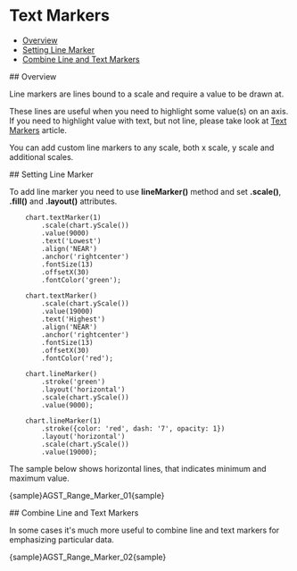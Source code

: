 # Text Markers

              
* [Overview](#overview)
* [Setting Line Marker](#setting)
* [Combine Line and Text Markers](#combine)

<a name="overview"/>
## Overview

Line markers are lines bound to a scale and require a value to be drawn at.

These lines are useful when you need to highlight some value(s) on an axis. If you need to highlight value with text, but not line, please take look at [Text Markers](Text_Markers) article.

You can add custom line markers to any scale, both x scale, y scale and additional scales.

<a name="setting"/>
## Setting Line Marker

To add line marker you need to use **lineMarker()** method and set **.scale()**, **.fill()** and **.layout()** attributes.

```
    chart.textMarker(1)
        .scale(chart.yScale())
        .value(9000)
        .text('Lowest')
        .align('NEAR')
        .anchor('rightcenter')
        .fontSize(13)
        .offsetX(30)
        .fontColor('green');
            
    chart.textMarker()
        .scale(chart.yScale())
        .value(19000)
        .text('Highest')
        .align('NEAR')
        .anchor('rightcenter')
        .fontSize(13)
        .offsetX(30)
        .fontColor('red');

    chart.lineMarker()
        .stroke('green')
        .layout('horizontal')
        .scale(chart.yScale())
        .value(9000);
    
    chart.lineMarker(1)
        .stroke({color: 'red', dash: '7', opacity: 1})
        .layout('horizontal')
        .scale(chart.yScale())
        .value(19000);
```


The sample below shows horizontal lines, that indicates minimum and maximum value.

{sample}AGST\_Range\_Marker\_01{sample}

<a name="combine"/>
## Combine Line and Text Markers

In some cases it's much more useful to combine line and text markers for emphasizing particular data.

{sample}AGST\_Range\_Marker\_02{sample}

